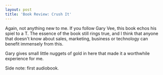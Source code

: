```yaml
---
layout: post
title: 'Book Review: Crush It'
---
```


Again, not anything new to me. If you follow Gary Vee, this book echos his spiel to a T. The essence of the book still rings true, and I think that anyone that doesn't know about sales, marketing, business or technology can benefit immensely from this.

Gary gives small little nuggets of gold in here that made it a worthwhile experience for me. 

Side note: first audiobook.